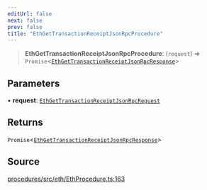 ```yaml
---
editUrl: false
next: false
prev: false
title: "EthGetTransactionReceiptJsonRpcProcedure"
---
```


> **EthGetTransactionReceiptJsonRpcProcedure**: (`request`) => `Promise`\<[`EthGetTransactionReceiptJsonRpcResponse`](/reference/tevm/procedures/type-aliases/ethgettransactionreceiptjsonrpcresponse/)\>

## Parameters

• **request**: [`EthGetTransactionReceiptJsonRpcRequest`](/reference/tevm/procedures/type-aliases/ethgettransactionreceiptjsonrpcrequest/)

## Returns

`Promise`\<[`EthGetTransactionReceiptJsonRpcResponse`](/reference/tevm/procedures/type-aliases/ethgettransactionreceiptjsonrpcresponse/)\>

## Source

[procedures/src/eth/EthProcedure.ts:163](https://github.com/evmts/tevm-monorepo/blob/main/packages/procedures/src/eth/EthProcedure.ts#L163)
